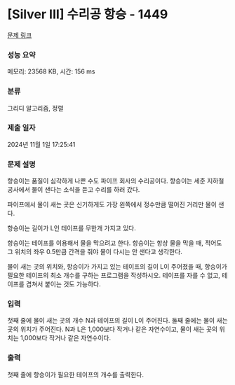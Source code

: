 # [Silver III] 수리공 항승 - 1449 

[문제 링크](https://www.acmicpc.net/problem/1449) 

### 성능 요약

메모리: 23568 KB, 시간: 156 ms

### 분류

그리디 알고리즘, 정렬

### 제출 일자

2024년 11월 1일 17:25:41

### 문제 설명

<p>항승이는 품질이 심각하게 나쁜 수도 파이프 회사의 수리공이다. 항승이는 세준 지하철 공사에서 물이 샌다는 소식을 듣고 수리를 하러 갔다.</p>

<p>파이프에서 물이 새는 곳은 신기하게도 가장 왼쪽에서 정수만큼 떨어진 거리만 물이 샌다.</p>

<p>항승이는 길이가 L인 테이프를 무한개 가지고 있다.</p>

<p>항승이는 테이프를 이용해서 물을 막으려고 한다. 항승이는 항상 물을 막을 때, 적어도 그 위치의 좌우 0.5만큼 간격을 줘야 물이 다시는 안 샌다고 생각한다.</p>

<p>물이 새는 곳의 위치와, 항승이가 가지고 있는 테이프의 길이 L이 주어졌을 때, 항승이가 필요한 테이프의 최소 개수를 구하는 프로그램을 작성하시오. 테이프를 자를 수 없고, 테이프를 겹쳐서 붙이는 것도 가능하다.</p>

### 입력 

 <p>첫째 줄에 물이 새는 곳의 개수 N과 테이프의 길이 L이 주어진다. 둘째 줄에는 물이 새는 곳의 위치가 주어진다. N과 L은 1,000보다 작거나 같은 자연수이고, 물이 새는 곳의 위치는 1,000보다 작거나 같은 자연수이다.</p>

### 출력 

 <p>첫째 줄에 항승이가 필요한 테이프의 개수를 출력한다.</p>

